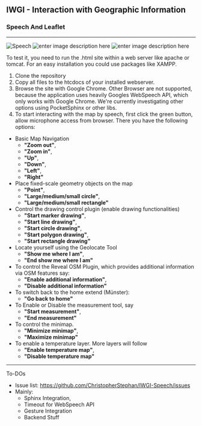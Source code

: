 ## IWGI - Interaction with Geographic Information ##
### Speech And Leaflet ###
----------
![Speech][1]        ![enter image description here][2]   ![enter image description here][3]

To test it, you need to run the .html site within a web server like apache or tomcat. For an easy installation you could use packages like XAMPP. 

 1. Clone the repository 
 2. Copy all files to the htcdocs of your installed webserver. 
 3. Browse the site with Google Chrome. Other Browser are not supported, because the application uses heavily Googles WebSpeech API, which only works with Google Chrome. We're currently investigating other options using PocketSphinx or other libs.
 4. To start interacting with the map by speech, first click the green button, allow microphone access from browser. There you have the following options:

 - Basic Map Navigation
     - **"Zoom out"**, 
     - **"Zoom in"**, 
     - **"Up"**, 
     - **"Down"**,
     - **"Left"**, 
     - **"Right"** 
 - Place fixed-scale geometry objects on the map
     - **"Point"**, 
     - **"Large/medium/small circle"**,
     - **"Large/medium/small rectangle"**
 - Control the drawing control plugin (enable drawing functionalities)
     - **"Start marker drawing"**,
     - **"Start line drawing"**,
     - **"Start circle drawing"**, 
     - **"Start polygon drawing"**, 
     - **"Start rectangle drawing"** 
 - Locate yourself using the Geolocate Tool
     - **"Show me where I am"**,
     - **"End show me where I am"**  
 - To control the Reveal OSM Plugin, which provides additional information via OSM features say:
     - **"Enable additional information"**,
     - **"Disable additional information"** 
 - To switch back to the home extend (Münster): 
     - **"Go back to home"** 
 - To Enable or Disable the measurement tool, say
     - **"Start measurement"**,
     - **"End measurement"**
 - To control the minimap.
     - **"Minimize minimap"**,
     - **"Maximize minimap"**
 - To enable a temperature layer. More layers will follow
     - **"Enable temperature map"**,
     - **"Disable temperature map"**


----------
To-DOs

 - Issue list: https://github.com/ChristopherStephan/IWGI-Speech/issues
 - Mainly: 
     - Sphinx Integration, 
     - Timeout for WebSpeech API
     - Gesture Integration
     - Backend Stuff


  [1]: http://megaicons.net/static/img/icons_sizes/8/60/96/basic-speech-bubble-icon.png
  [2]: http://www.ipart.nsw.gov.au/files/1/209/plus-sign.jpg
  [3]: http://leafletjs.com/docs/images/logo.png
